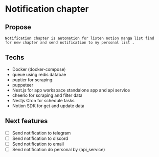 
 # Notification chapter
 


## Propose
 
    Notification chapter is automation for listen notion manga list find for new chapter and send notification to my personal list .



## Techs

 - Docker (docker-compose)
 - queue using redis databae
 - puptier for scraping
 - puppeteer
 - Nest.js for app workspace standalone app and api service
 - cheerio for scraping and filter data
 - Nestjs Cron for schedule tasks
 - Notion SDK for get and update data



## Next features

 - [ ] Send notification to telegram
 - [ ] Send notification to discord
 - [ ] Send notification to email
 - [ ] Send notification do personal by (api_service)
